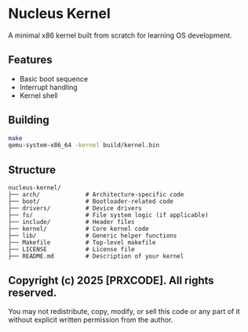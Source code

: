 # Nucleus Kernel

A minimal x86 kernel built from scratch for learning OS development.

## Features
- Basic boot sequence
- Interrupt handling
- Kernel shell

## Building
```bash
make
qemu-system-x86_64 -kernel build/kernel.bin

```



##  **Structure**
```
nucleus-kernel/
├── arch/             # Architecture-specific code
├── boot/             # Bootloader-related code
├── drivers/          # Device drivers
├── fs/               # File system logic (if applicable)
├── include/          # Header files
├── kernel/           # Core kernel code
├── lib/              # Generic helper functions
├── Makefile          # Top-level makefile
├── LICENSE           # License file
├── README.md         # Description of your kernel
```

## Copyright (c) 2025 [PRXCODE]. All rights reserved.
You may not redistribute, copy, modify, or sell this code or any part of it
without explicit written permission from the author.
